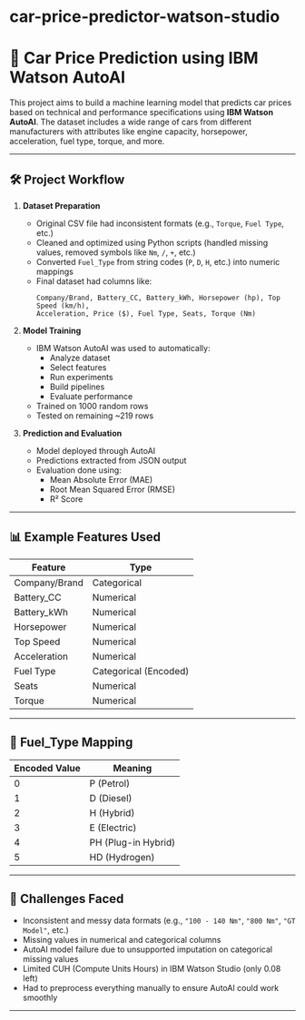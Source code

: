 # car-price-predictor-watson-studio
# 🚗 Car Price Prediction using IBM Watson AutoAI

This project aims to build a machine learning model that predicts car prices based on technical and performance specifications using **IBM Watson AutoAI**. The dataset includes a wide range of cars from different manufacturers with attributes like engine capacity, horsepower, acceleration, fuel type, torque, and more.

---

## 🛠️ Project Workflow

1. **Dataset Preparation**
   - Original CSV file had inconsistent formats (e.g., `Torque`, `Fuel Type`, etc.)
   - Cleaned and optimized using Python scripts (handled missing values, removed symbols like `Nm`, `/`, `+`, etc.)
   - Converted `Fuel_Type` from string codes (`P`, `D`, `H`, etc.) into numeric mappings
   - Final dataset had columns like:
     ```
     Company/Brand, Battery_CC, Battery_kWh, Horsepower (hp), Top Speed (km/h),
     Acceleration, Price ($), Fuel Type, Seats, Torque (Nm)
     ```

2. **Model Training**
   - IBM Watson AutoAI was used to automatically:
     - Analyze dataset
     - Select features
     - Run experiments
     - Build pipelines
     - Evaluate performance
   - Trained on 1000 random rows
   - Tested on remaining ~219 rows

3. **Prediction and Evaluation**
   - Model deployed through AutoAI
   - Predictions extracted from JSON output
   - Evaluation done using:
     - Mean Absolute Error (MAE)
     - Root Mean Squared Error (RMSE)
     - R² Score

---

## 📊 Example Features Used

| Feature         | Type        |
|----------------|-------------|
| Company/Brand  | Categorical |
| Battery_CC     | Numerical   |
| Battery_kWh    | Numerical   |
| Horsepower     | Numerical   |
| Top Speed      | Numerical   |
| Acceleration   | Numerical   |
| Fuel Type      | Categorical (Encoded) |
| Seats          | Numerical   |
| Torque         | Numerical   |

---

## 🔄 Fuel_Type Mapping

| Encoded Value | Meaning           |
|---------------|-------------------|
| 0             | P   (Petrol)      |
| 1             | D   (Diesel)      |
| 2             | H   (Hybrid)      |
| 3             | E   (Electric)    |
| 4             | PH  (Plug-in Hybrid) |
| 5             | HD  (Hydrogen)    |

---

## 🧩 Challenges Faced

- Inconsistent and messy data formats (e.g., `"100 - 140 Nm"`, `"800 Nm"`, `"GT Model"`, etc.)
- Missing values in numerical and categorical columns
- AutoAI model failure due to unsupported imputation on categorical missing values
- Limited CUH (Compute Units Hours) in IBM Watson Studio (only 0.08 left)
- Had to preprocess everything manually to ensure AutoAI could work smoothly

---


